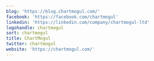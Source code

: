 ```yaml
---
blog: 'https://blog.chartmogul.com/'
facebook: 'https://facebook.com/chartmogul'
linkedin: 'https://linkedin.com/company/chartmogul-ltd'
logohandle: chartmogul
sort: chartmogul
title: ChartMogul
twitter: chartmogul
website: 'https://chartmogul.com/'
---
```

